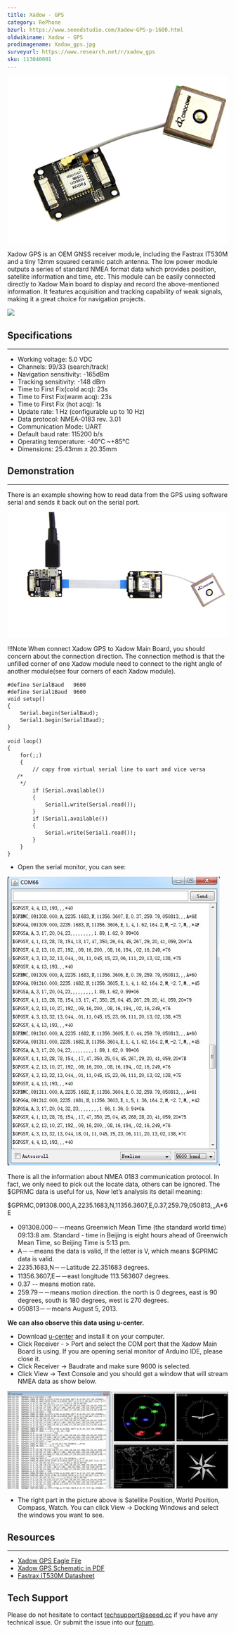 ```yaml
---
title: Xadow - GPS
category: RePhone
bzurl: https://www.seeedstudio.com/Xadow-GPS-p-1600.html
oldwikiname: Xadow - GPS
prodimagename: Xadow_gps.jpg
surveyurl: https://www.research.net/r/xadow_gps
sku: 113040001
---
```

![](https://github.com/SeeedDocument/Xadow_GPS/raw/master/img/Xadow_gps.jpg)

Xadow GPS is an OEM GNSS receiver module, including the Fastrax IT530M and a tiny 12mm squared ceramic patch antenna. The low power module outputs a series of standard NMEA format data which provides position, satellite information and time, etc. This module can be easily connected directly to Xadow Main board to display and record the above-mentioned information. It features acquisition and tracking capability of weak signals, making it a great choice for navigation projects.

[![](https://github.com/SeeedDocument/Seeed-WiKi/raw/master/docs/images/300px-Get_One_Now_Banner-ragular.png)](https://www.seeedstudio.com/Xadow-GPS-p-1600.html)

## Specifications
---
- Working voltage: 5.0 VDC
- Channels: 99/33 (search/track)
- Navigation sensitivity: -165dBm
- Tracking sensitivity: -148 dBm
- Time to First Fix(cold acq): 23s
- Time to First Fix(warm acq): 23s
- Time to First Fix (hot acq): 1s
- Update rate: 1 Hz (configurable up to 10 Hz)
- Data protocol: NMEA-0183 rev. 3.01
- Communication Mode: UART
- Default baud rate: 115200 b/s
- Operating temperature: -40°C ~+85°C
- Dimensions: 25.43mm x 20.35mm

## Demonstration
---
There is an example showing how to read data from the GPS using software serial and sends it back out on the serial port.

![](https://github.com/SeeedDocument/Xadow_GPS/raw/master/img/IMG_4200.JPG)

!!!Note
When connect Xadow GPS to Xadow Main Board, you should concern about the connection direction. The connection method is that the unfilled corner of one Xadow module need to connect to the right angle of another module(see four corners of each Xadow module).
```
#define SerialBaud   9600
#define Serial1Baud  9600
void setup()
{
    Serial.begin(SerialBaud);
    Serial1.begin(Serial1Baud);
}

void loop()
{
    for(;;)
    {
        // copy from virtual serial line to uart and vice versa
   /*
    */
        if (Serial.available())
        {
            Serial1.write(Serial.read());
        }
        if (Serial1.available())
        {
            Serial.write(Serial1.read());
        }
    }
}
```

- Open the serial monitor, you can see:

![](https://github.com/SeeedDocument/Xadow_GPS/raw/master/img/Read_data_from_serial_monitor.jpg)

There is all the information about NMEA 0183 communication protocol. In fact, we only need to pick out the locate data, others can be ignored. The $GPRMC data is useful for us, Now let’s analysis its detail meaning:

$GPRMC,091308.000,A,2235.1683,N,11356.3607,E,0.37,259.79,050813,,,A*6E

- 091308.000－－means Greenwich Mean Time (the standard world time) 09:13:8 am. Standard - time in Beijing is eight hours ahead of Greenwich Mean Time, so Beijing Time is 5:13 pm.
- A－－means the data is valid, If the letter is V, which means $GPRMC data is valid.
- 2235.1683,N－－Latitude 22.351683 degrees.
- 11356.3607,E－－east longitude 113.563607 degrees.
- 0.37 -- means motion rate.
- 259.79－－means motion direction. the north is 0 degrees, east is 90 degrees, south is 180 degrees, west is 270 degrees.
- 050813－－means August 5, 2013.

**We can also observe this data using u-center.**
- Download [u-center](https://www.u-blox.com/en/product/u-center-windows) and install it on your computer.
- Click Receiver - > Port and select the COM port that the Xadow Main Board is using. If you are opening serial monitor of Arduino IDE, please close it.
- Click Receiver -> Baudrate and make sure 9600 is selected.
- Click View -> Text Console and you should get a window that will stream NMEA data as show below.

![](https://github.com/SeeedDocument/Xadow_GPS/raw/master/img/Read_data_from_u-_center.jpg)

- The right part in the picture above is Satellite Position, World Position, Compass, Watch. You can click View -> Docking Windows and select the windows you want to see.

## Resources
---
- [Xadow GPS Eagle File](https://github.com/SeeedDocument/Xadow_GPS/raw/master/res/Xadow_GPS_Eagle_File.zip)
- [Xadow GPS Schematic in PDF](https://github.com/SeeedDocument/Xadow_GPS/raw/master/res/Xadow_GPS_in_Schematic.pdf)
- [Fastrax IT530M Datasheet](https://github.com/SeeedDocument/Xadow_GPS/raw/master/res/IT530M_DataSheet.pdf)

## Tech Support
Please do not hesitate to contact [techsupport@seeed.cc](techsupport@seeed.cc) if you have any technical issue. Or submit the issue into our [forum](http://forum.seeedstudio.com/). 